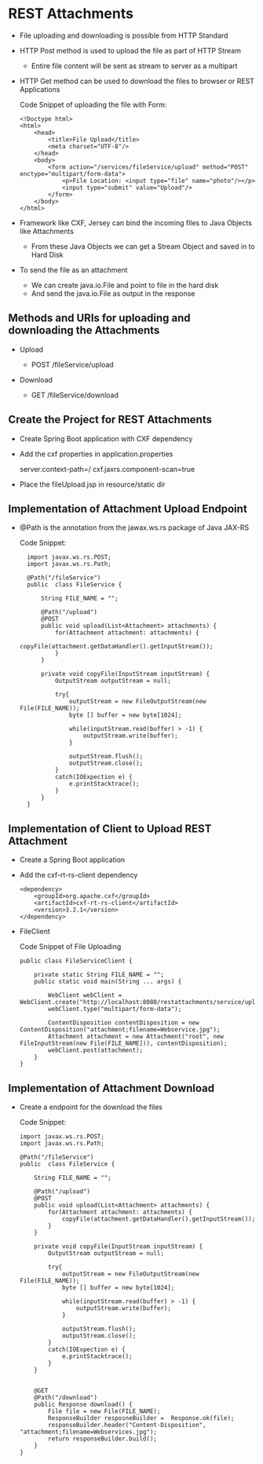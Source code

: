 # REST Attachments

-	File uploading and downloading is possible from HTTP Standard
-	HTTP Post method is used to upload the file as part of HTTP Stream
	-	Entire file content will be sent as stream to server as a multipart
-	HTTP Get method can be used to download the files to browser or REST Applications

	Code Snippet of uploading the file with Form:
	
		
		<!Doctype html>
		<html>
			<head>
				<title>File Upload</title>
				<meta charset="UTF-8"/>
			</head>
			<body>
				<form action="/services/fileService/upload" method="POST" enctype="multipart/form-data">
					<p>File Location: <input type="file" name="photo"/></p>
					<input type="submit" value="Upload"/>
				</form>
			</body>
		</html>
		
-	Framework like CXF, Jersey can bind the incoming files to Java Objects like Attachments
	- 	From these Java Objects we can get a Stream Object and saved in to Hard Disk
	
-	To send the file as an attachment 
	-	We can create java.io.File and point to file in the hard disk 
	-	And send the java.io.File as output in the response
	

##	Methods and URIs for uploading and downloading the Attachments

-	Upload
	-	POST /fileService/upload
	
-	Download 
	-	GET /fileService/download
	
	
## Create the Project for REST Attachments

-	Create Spring Boot application with CXF dependency
-	Add the cxf properties in application.properties


	server.context-path=/
	cxf.jaxrs.component-scan=true
	
-	Place the fileUpload.jsp in resource/static dir


## Implementation of Attachment Upload Endpoint

- @Path is the annotation from the jawax.ws.rs package of Java JAX-RS


	Code Snippet:
	
	
		import javax.ws.rs.POST;
		import javax.ws.rs.Path;
			
		@Path("/fileService")
		public  class FileService {
		
			String FILE_NAME = "";
			
			@Path("/upload")
			@POST
			public void upload(List<Attachment> attachments) {
				for(Attachment attachment: attachments) {
					copyFile(attachment.getDataHandler().getInputStream());
				}
			}
			
			private void copyFile(InputStream inputStream) {
				OutputStream outputStream = null;
				
				try{
					outputStream = new FileOutputStream(new File(FILE_NAME));
					byte [] buffer = new byte[1024];
					
					while(inputStream.read(buffer) > -1) {
						outputStream.write(buffer);
					}
					
					outputStream.flush();
					outputStream.close();
				}
				catch(IOExpection e) {
					e.printStacktrace();
				}
			}
		}


## Implementation of Client to Upload REST Attachment

-	Create a Spring Boot application
-	Add the cxf-rt-rs-client dependency
		
		
		<dependency>
			<groupId>org.apache.cxf</groupId>
			<artifactId>cxf-rt-rs-client</artifactId>
			<version>3.2.1</version>
		</dependency>
	
-	FileClient

	Code Snippet of File Uploading
	
		
		public class FileServiceClient {
		
			private static String FILE_NAME = "";
			public static void main(String ... args) {
				
				WebClient webClient = WebClient.create("http://localhost:8080/restattachments/service/upload");
				webClient.type("multipart/form-data");
				
				ContentDisposition contentDisposition = new ContentDisposition("attachment;filename=Webservice.jpg");
				Attachment attachment = new Attachment("root", new FileInputStream(new File(FILE_NAME])), contentDisposition);
				webClient.post(attachment);
			}
		}



## Implementation of Attachment Download


-	Create a endpoint for the download the files


	Code Snippet:
	
		import javax.ws.rs.POST;
		import javax.ws.rs.Path;
			
		@Path("/fileService")
		public  class FileService {
		
			String FILE_NAME = "";
			
			@Path("/upload")
			@POST
			public void upload(List<Attachment> attachments) {
				for(Attachment attachment: attachments) {
					copyFile(attachment.getDataHandler().getInputStream());
				}
			}
			
			private void copyFile(InputStream inputStream) {
				OutputStream outputStream = null;
				
				try{
					outputStream = new FileOutputStream(new File(FILE_NAME));
					byte [] buffer = new byte[1024];
					
					while(inputStream.read(buffer) > -1) {
						outputStream.write(buffer);
					}
					
					outputStream.flush();
					outputStream.close();
				}
				catch(IOExpection e) {
					e.printStacktrace();
				}
			}
			
			
			@GET
			@Path("/download")
			public Response download() {
				File file = new File(FILE_NAME);
				ResponseBuilder resposneBuilder =  Response.ok(file);
				responseBuilder.header("Content-Disposition", "attachment;filename=Webservices.jpg");
				return responseBuilder.build();
			}
		}


















